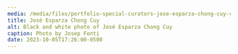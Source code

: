 ```yaml
---
media: /media/files/portfolio-special-curators-jose-esparza-chong-cuy-crop-pinupmagazine.jpg
title: José Esparza Chong Cuy
alt: Black and white photo of José Esparza Chong Cuy
caption: Photo by Josep Fonti
date: 2023-10-05T17:26:00-0500
---
```

